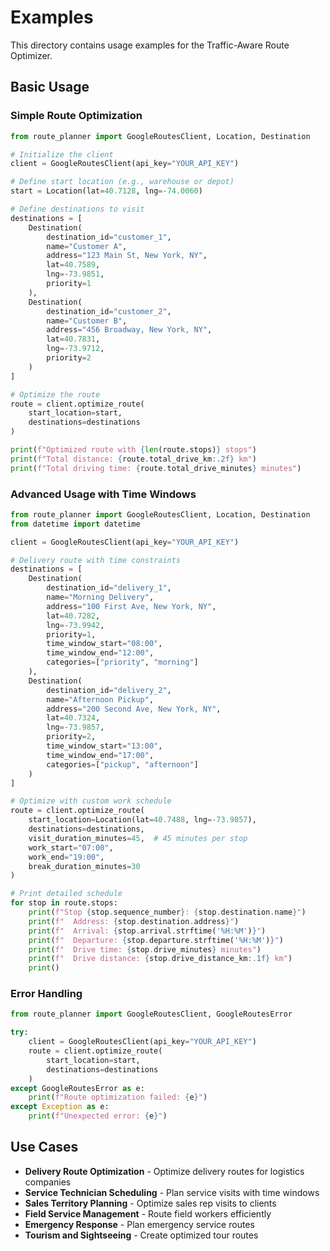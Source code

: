 # Examples

This directory contains usage examples for the Traffic-Aware Route Optimizer.

## Basic Usage

### Simple Route Optimization

```python
from route_planner import GoogleRoutesClient, Location, Destination

# Initialize the client
client = GoogleRoutesClient(api_key="YOUR_API_KEY")

# Define start location (e.g., warehouse or depot)
start = Location(lat=40.7128, lng=-74.0060)

# Define destinations to visit
destinations = [
    Destination(
        destination_id="customer_1",
        name="Customer A",
        address="123 Main St, New York, NY",
        lat=40.7589,
        lng=-73.9851,
        priority=1
    ),
    Destination(
        destination_id="customer_2", 
        name="Customer B",
        address="456 Broadway, New York, NY",
        lat=40.7831,
        lng=-73.9712,
        priority=2
    )
]

# Optimize the route
route = client.optimize_route(
    start_location=start,
    destinations=destinations
)

print(f"Optimized route with {len(route.stops)} stops")
print(f"Total distance: {route.total_drive_km:.2f} km")
print(f"Total driving time: {route.total_drive_minutes} minutes")
```

### Advanced Usage with Time Windows

```python
from route_planner import GoogleRoutesClient, Location, Destination
from datetime import datetime

client = GoogleRoutesClient(api_key="YOUR_API_KEY")

# Delivery route with time constraints
destinations = [
    Destination(
        destination_id="delivery_1",
        name="Morning Delivery",
        address="100 First Ave, New York, NY",
        lat=40.7282,
        lng=-73.9942,
        priority=1,
        time_window_start="08:00",
        time_window_end="12:00",
        categories=["priority", "morning"]
    ),
    Destination(
        destination_id="delivery_2",
        name="Afternoon Pickup", 
        address="200 Second Ave, New York, NY",
        lat=40.7324,
        lng=-73.9857,
        priority=2,
        time_window_start="13:00", 
        time_window_end="17:00",
        categories=["pickup", "afternoon"]
    )
]

# Optimize with custom work schedule
route = client.optimize_route(
    start_location=Location(lat=40.7488, lng=-73.9857),
    destinations=destinations,
    visit_duration_minutes=45,  # 45 minutes per stop
    work_start="07:00",
    work_end="19:00",
    break_duration_minutes=30
)

# Print detailed schedule
for stop in route.stops:
    print(f"Stop {stop.sequence_number}: {stop.destination.name}")
    print(f"  Address: {stop.destination.address}")
    print(f"  Arrival: {stop.arrival.strftime('%H:%M')}")
    print(f"  Departure: {stop.departure.strftime('%H:%M')}")
    print(f"  Drive time: {stop.drive_minutes} minutes")
    print(f"  Drive distance: {stop.drive_distance_km:.1f} km")
    print()
```

### Error Handling

```python
from route_planner import GoogleRoutesClient, GoogleRoutesError

try:
    client = GoogleRoutesClient(api_key="YOUR_API_KEY")
    route = client.optimize_route(
        start_location=start,
        destinations=destinations
    )
except GoogleRoutesError as e:
    print(f"Route optimization failed: {e}")
except Exception as e:
    print(f"Unexpected error: {e}")
```

## Use Cases

- **Delivery Route Optimization** - Optimize delivery routes for logistics companies
- **Service Technician Scheduling** - Plan service visits with time windows
- **Sales Territory Planning** - Optimize sales rep visits to clients
- **Field Service Management** - Route field workers efficiently
- **Emergency Response** - Plan emergency service routes
- **Tourism and Sightseeing** - Create optimized tour routes
